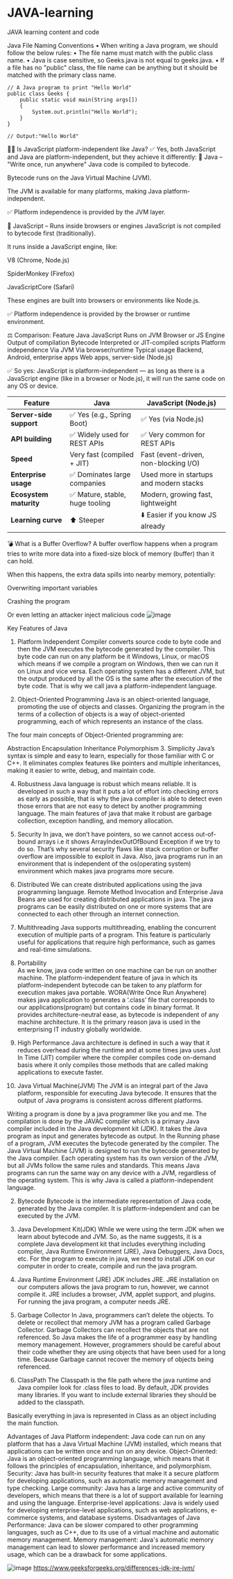 # JAVA-learning
JAVA learning content and code

Java File Naming Conventions
•	When writing a Java program, we should follow the below rules:
•	The file name must match with the public class name.
•	Java is case sensitive, so Geeks.java is not equal to geeks.java.
•	If a file has no "public" class, the file name can be anything but it should be matched with the primary class name.

```
// A Java program to print "Hello World" 
public class Geeks { 
    public static void main(String args[]) 
    { 
        System.out.println("Hello World"); 
    } 
}

// Output:"Hello World"
```
🧑‍💻 Is JavaScript platform-independent like Java?
✅ Yes, both JavaScript and Java are platform-independent, but they achieve it differently:
🔸 Java – "Write once, run anywhere"
Java code is compiled to bytecode.

Bytecode runs on the Java Virtual Machine (JVM).

The JVM is available for many platforms, making Java platform-independent.

✅ Platform independence is provided by the JVM layer.

🔸 JavaScript – Runs inside browsers or engines
JavaScript is not compiled to bytecode first (traditionally).

It runs inside a JavaScript engine, like:

V8 (Chrome, Node.js)

SpiderMonkey (Firefox)

JavaScriptCore (Safari)

These engines are built into browsers or environments like Node.js.

✅ Platform independence is provided by the browser or runtime environment.

⚖️ Comparison:
Feature	Java	JavaScript
Runs on	JVM	Browser or JS Engine
Output of compilation	Bytecode	Interpreted or JIT-compiled scripts
Platform independence	Via JVM	Via browser/runtime
Typical usage	Backend, Android, enterprise apps	Web apps, server-side (Node.js)

✅ So yes:
JavaScript is platform-independent — as long as there is a JavaScript engine (like in a browser or Node.js), it will run the same code on any OS or device.

| Feature                 | **Java**                       | **JavaScript (Node.js)**                |
| ----------------------- | ------------------------------ | --------------------------------------- |
| **Server-side support** | ✅ Yes (e.g., Spring Boot)      | ✅ Yes (via Node.js)                     |
| **API building**        | ✅ Widely used for REST APIs    | ✅ Very common for REST APIs             |
| **Speed**               | Very fast (compiled + JIT)     | Fast (event-driven, non-blocking I/O)   |
| **Enterprise usage**    | ✅ Dominates large companies    | Used more in startups and modern stacks |
| **Ecosystem maturity**  | ✅ Mature, stable, huge tooling | Modern, growing fast, lightweight       |
| **Learning curve**      | ⬆️ Steeper                     | ⬇️ Easier if you know JS already        |


💣 What is a Buffer Overflow?
A buffer overflow happens when a program tries to write more data into a fixed-size block of memory (buffer) than it can hold.

When this happens, the extra data spills into nearby memory, potentially:

Overwriting important variables

Crashing the program

Or even letting an attacker inject malicious code
![image](https://github.com/user-attachments/assets/bdfa6c59-8689-4b00-853a-4eda09248fa3)

Key Features of Java
1. Platform Independent
Compiler converts source code to byte code and then the JVM executes the bytecode generated by the compiler. This byte code can run on any platform be it Windows, Linux, or macOS which means if we compile a program on Windows, then we can run it on Linux and vice versa. Each operating system has a different JVM, but the output produced by all the OS is the same after the execution of the byte code. That is why we call java a platform-independent language.

2. Object-Oriented Programming
Java is an object-oriented language, promoting the use of objects and classes. Organizing the program in the terms of a collection of objects is a way of object-oriented programming, each of which represents an instance of the class.

The four main concepts of Object-Oriented programming are:

Abstraction
Encapsulation
Inheritance
Polymorphism
3. Simplicity
Java’s syntax is simple and easy to learn, especially for those familiar with C or C++. It eliminates complex features like pointers and multiple inheritances, making it easier to write, debug, and maintain code.

4. Robustness
Java language is robust which means reliable. It is developed in such a way that it puts a lot of effort into checking errors as early as possible, that is why the java compiler is able to detect even those errors that are not easy to detect by another programming language. The main features of java that make it robust are garbage collection, exception handling, and memory allocation.

5. Security
In java, we don’t have pointers, so we cannot access out-of-bound arrays i.e it shows ArrayIndexOutOfBound Exception if we try to do so. That’s why several security flaws like stack corruption or buffer overflow are impossible to exploit in Java. Also, java programs run in an environment that is independent of the os(operating system) environment which makes java programs more secure.

6. Distributed
We can create distributed applications using the java programming language. Remote Method Invocation and Enterprise Java Beans are used for creating distributed applications in java. The java programs can be easily distributed on one or more systems that are connected to each other through an internet connection.

7. Multithreading 
Java supports multithreading, enabling the concurrent execution of multiple parts of a program. This feature is particularly useful for applications that require high performance, such as games and real-time simulations.

8. Portability  
As we know, java code written on one machine can be run on another machine. The platform-independent feature of java in which its platform-independent bytecode can be taken to any platform for execution makes java portable. WORA(Write Once Run Anywhere) makes java application to generates a ‘.class’ file that corresponds to our applications(program) but contains code in binary format. It provides architecture-neutral ease, as bytecode is independent of any machine architecture. It is the primary reason java is used in the enterprising IT industry globally worldwide.

9. High Performance
Java architecture is defined in such a way that it reduces overhead during the runtime and at some times java uses Just In Time (JIT) compiler where the compiler compiles code on-demand basis where it only compiles those methods that are called making applications to execute faster.


1. Java Virtual Machine(JVM)
The JVM is an integral part of the Java platform, responsible for executing Java bytecode. It ensures that the output of Java programs is consistent across different platforms.

Writing a program is done by a java programmer like you and me.
The compilation is done by the JAVAC compiler which is a primary Java compiler included in the Java development kit (JDK). It takes the Java program as input and generates bytecode as output.
In the Running phase of a program, JVM executes the bytecode generated by the compiler.
The Java Virtual Machine (JVM) is designed to run the bytecode generated by the Java compiler. Each operating system has its own version of the JVM, but all JVMs follow the same rules and standards. This means Java programs can run the same way on any device with a JVM, regardless of the operating system. This is why Java is called a platform-independent language.

2. Bytecode
Bytecode is the intermediate representation of Java code, generated by the Java compiler. It is platform-independent and can be executed by the JVM.

3. Java Development Kit(JDK)
While we were using the term JDK when we learn about bytecode and JVM. So, as the name suggests, it is a complete Java development kit that includes everything including compiler, Java Runtime Environment (JRE), Java Debuggers, Java Docs, etc. For the program to execute in java, we need to install JDK on our computer in order to create, compile and run the java program.

4. Java Runtime Environment (JRE)
JDK includes JRE. JRE installation on our computers allows the java program to run, however, we cannot compile it. JRE includes a browser, JVM, applet support, and plugins. For running the java program, a computer needs JRE.

5. Garbage Collector
In Java, programmers can’t delete the objects. To delete or recollect that memory JVM has a program called Garbage Collector. Garbage Collectors can recollect the objects that are not referenced. So Java makes the life of a programmer easy by handling memory management. However, programmers should be careful about their code whether they are using objects that have been used for a long time. Because Garbage cannot recover the memory of objects being referenced.

6. ClassPath
The Classpath is the file path where the java runtime and Java compiler look for .class files to load. By default, JDK provides many libraries. If you want to include external libraries they should be added to the classpath.

Basically everything in java is represented in Class as an object including the main function.

Advantages of Java
Platform independent: Java code can run on any platform that has a Java Virtual Machine (JVM) installed, which means that applications can be written once and run on any device.
Object-Oriented: Java is an object-oriented programming language, which means that it follows the principles of encapsulation, inheritance, and polymorphism.
Security: Java has built-in security features that make it a secure platform for developing applications, such as automatic memory management and type checking.
Large community: Java has a large and active community of developers, which means that there is a lot of support available for learning and using the language.
Enterprise-level applications: Java is widely used for developing enterprise-level applications, such as web applications, e-commerce systems, and database systems.
Disadvantages of Java
Performance: Java can be slower compared to other programming languages, such as C++, due to its use of a virtual machine and automatic memory management.
Memory management: Java's automatic memory management can lead to slower performance and increased memory usage, which can be a drawback for some applications.

![image](https://media.geeksforgeeks.org/wp-content/uploads/20210218150010/JDK.png)
https://www.geeksforgeeks.org/differences-jdk-jre-jvm/

